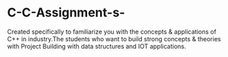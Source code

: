# C-C-Assignment-s-
Created specifically to familiarize you with the concepts &amp; applications of C++ in industry.The students who want to build strong concepts &amp; theories with Project Building with data structures and IOT applications.
